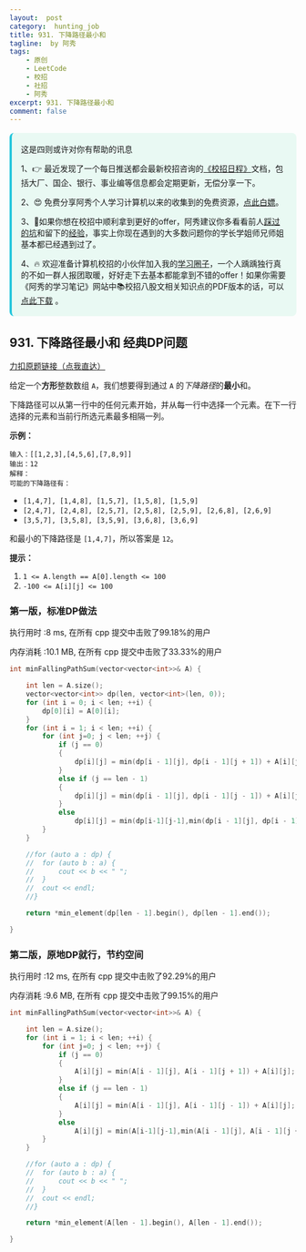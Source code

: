 ```yaml
---
layout:  post
category:  hunting_job
title: 931. 下降路径最小和
tagline:  by 阿秀
tags:
    - 原创
    - LeetCode
    - 校招
    - 社招
    - 阿秀
excerpt: 931. 下降路径最小和
comment: false
---
```






<div style="border-color: #24C6DC;
            background-color: #e9f9f3;         
            margin: 1rem 0;
        padding: .25rem 1rem;
        border-left-width: .3rem;
        border-left-style: solid;
        border-radius: .5rem;
        color: inherit;">
  <p>这是四则或许对你有帮助的讯息</p>
  <p>1、👉 最近发现了一个每日推送都会最新校招咨询的<a style="text-decoration: underline" href="https://flowus.cn/ee50d5eb-3cd5-4f74-880e-95b215dd4ff2" target="_blank">《校招日程》</a>文档，包括大厂、国企、银行、事业编等信息都会定期更新，无偿分享一下。</p>  
  <p>2、😍
    免费分享阿秀个人学习计算机以来的收集到的免费资源，<a style="text-decoration: underline" href="/notes/07-resources/01-free/01-introduce.html" target="_blank">点此白嫖</a>。
  </p>
  <p>3、🚀如果你想在校招中顺利拿到更好的offer，阿秀建议你多看看前人<a style="text-decoration: underline" href="https://www.yuque.com/tuobaaxiu/httmmc/npg1k81zeq4wfpyz" target="_blank">踩过的坑</a>和留下的<a style="text-decoration: underline"  target="_blank" href="https://www.yuque.com/tuobaaxiu/httmmc/gge9ppd0mbu2d3dp">经验</a>，事实上你现在遇到的大多数问题你的学长学姐师兄师姐基本都已经遇到过了。
  </p>
  <p>4、🔥 欢迎准备计算机校招的小伙伴加入我的<a  style="text-decoration: underline" href="https://www.yuque.com/tuobaaxiu/httmmc/xg0otqvc17wfx4u9" target="_blank">学习圈子</a>，一个人踽踽独行真的不如一群人报团取暖，好好走下去基本都能拿到不错的offer！如果你需要《阿秀的学习笔记》网站中📚︎校招八股文相关知识点的PDF版本的话，可以<a style="text-decoration: underline" href="/notes/08-other/02-question.html#_5、如何下载阿秀的学习笔记内容pdf版本" target="_blank">点此下载</a> 。</p>   </div>




## 931. 下降路径最小和  经典DP问题

[力扣原题链接（点我直达）](https://leetcode-cn.com/problems/minimum-falling-path-sum/)

给定一个**方形**整数数组 `A`，我们想要得到通过 `A` 的*下降路径*的**最小**和。

下降路径可以从第一行中的任何元素开始，并从每一行中选择一个元素。在下一行选择的元素和当前行所选元素最多相隔一列。

 

**示例：**

```
输入：[[1,2,3],[4,5,6],[7,8,9]]
输出：12
解释：
可能的下降路径有：
```

- `[1,4,7], [1,4,8], [1,5,7], [1,5,8], [1,5,9]`
- `[2,4,7], [2,4,8], [2,5,7], [2,5,8], [2,5,9], [2,6,8], [2,6,9]`
- `[3,5,7], [3,5,8], [3,5,9], [3,6,8], [3,6,9]`

和最小的下降路径是 `[1,4,7]`，所以答案是 `12`。

 

**提示：**

1. `1 <= A.length == A[0].length <= 100`
2. `-100 <= A[i][j] <= 100`





### 第一版，标准DP做法

执行用时 :8 ms, 在所有 cpp 提交中击败了99.18%的用户

内存消耗 :10.1 MB, 在所有 cpp 提交中击败了33.33%的用户



```c++
int minFallingPathSum(vector<vector<int>>& A) {

	int len = A.size();
	vector<vector<int>> dp(len, vector<int>(len, 0));
	for (int i = 0; i < len; ++i) {
		dp[0][i] = A[0][i];
	}
	for (int i = 1; i < len; ++i) {
		for (int j=0; j < len; ++j) {
			if (j == 0)
			{
				dp[i][j] = min(dp[i - 1][j], dp[i - 1][j + 1]) + A[i][j];
			}
			else if (j == len - 1)
			{
				dp[i][j] = min(dp[i - 1][j], dp[i - 1][j - 1]) + A[i][j];
			}
			else
				dp[i][j] = min(dp[i-1][j-1],min(dp[i - 1][j], dp[i - 1][j + 1])) + A[i][j];
		}
	}

	//for (auto a : dp) {
	//	for (auto b : a) {
	//		cout << b << " ";
	//	}
	//	cout << endl;
	//}

	return *min_element(dp[len - 1].begin(), dp[len - 1].end());

}
```





### 第二版，原地DP就行，节约空间



执行用时 :12 ms, 在所有 cpp 提交中击败了92.29%的用户

内存消耗 :9.6 MB, 在所有 cpp 提交中击败了99.15%的用户







```c++
int minFallingPathSum(vector<vector<int>>& A) {

	int len = A.size();
	for (int i = 1; i < len; ++i) {
		for (int j=0; j < len; ++j) {
			if (j == 0)
			{
				A[i][j] = min(A[i - 1][j], A[i - 1][j + 1]) + A[i][j];
			}
			else if (j == len - 1)
			{
				A[i][j] = min(A[i - 1][j], A[i - 1][j - 1]) + A[i][j];
			}
			else
				A[i][j] = min(A[i-1][j-1],min(A[i - 1][j], A[i - 1][j + 1])) + A[i][j];
		}
	}

	//for (auto a : dp) {
	//	for (auto b : a) {
	//		cout << b << " ";
	//	}
	//	cout << endl;
	//}

	return *min_element(A[len - 1].begin(), A[len - 1].end());

}
```



<p id="最长公共子序列"></p>







